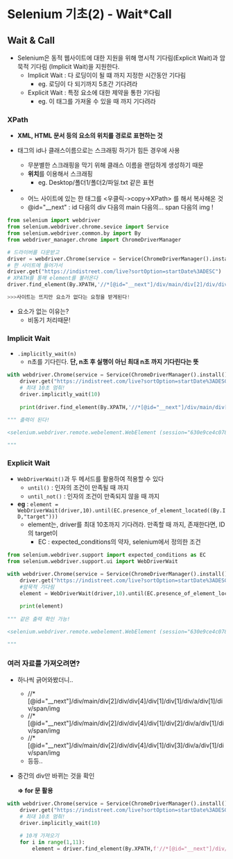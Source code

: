 # Selenium 기초(2) - Wait*Call



## Wait & Call

- Selenium은 동적 웹사이트에 대한 지원을 위해 명시적 기다림(Explicit Wait)과 암묵적 기다림 (Implicit Wait)을 지원한다.
  - Implicit Wait : 다 로딩이이 될 떄 까지 지정한 시간동안 기다림
    - eg. 로딩이 다 되기까지 5초간 기다려라
  - Explicit Wait : 특정 요소에 대한 제약을 통한 기다림
    - eg. 이 태그를 가져올 수 있을 때 까지 기다려라



### XPath

- **XML, HTML 문서 등의 요소의 위치를 경로로 표현하는 것**

- 태그의 id나 클래스이름으로는 스크래핑 하기가 힘든 경우에 사용

  - 무분별한 스크래핑을 막기 위해 클래스 이름을 랜덤하게 생성하기 때문
  - **위치**를 이용해서 스크래핑
    - eg. Desktop/폴더1/폴더2/파일.txt 같은 표현

- - 어느 사이트에 있는 한 태그를 <우클릭->copy->XPath> 를 해서 복사해온 것
  - @id="__next" : id 다음의 div 다음의 main 다음의... span 다음의 img !

  

 ```python
 from selenium import webdriver
 from selenium.webdriver.chrome.sevice import Service
 from selenium.webdriver.common.by import By
 from webdriver_manager.chrome import ChromeDriverManager

# 드라이버를 다운받고
driver = webdriver.Chrome(service = Service(ChromeDriverManager().install()))
# 한 사이트에 들어가서
driver.get("https://indistreet.com/live?sortOption=startDate%3ADESC")
# XPATH를 통해 element를 불러온다
driver.find_element(By.XPATH,'//*[@id="__next"]/div/main/div[2]/div/div[4]/div[1]/div[1]/div/a/div[1]/div/span/img')

>>>사이트는 뜨지만 요소가 없다는 요청을 받게된다!
 ```

- 요소가 없는 이유는?
  - 비동기 처리때문!



### Implicit Wait

- `.implicitly_wait(n)`
  - n초를 기다린다. **단, n초 후 실행이 아닌 최대 n초 까지 기다린다는 뜻**

```python
with webdriver.Chrome(service = Service(ChromeDriverManager().install())) as driver:
    driver.get("https://indistreet.com/live?sortOption=startDate%3ADESC")
    # 최대 10초 멈춰!
    driver.implicitly_wait(10)
    
    print(driver.find_element(By.XPATH,'//*[@id="__next"]/div/main/div[2]/div/div[4]/div[1]/div[1]/div/a/div[1]/div/span/img'))
    
""" 출력이 된다!

<selenium.webdriver.remote.webelement.WebElement (session="630e9ce4c0789c20aee301af41c309ca", element="ea4cc778-f282-4f61-8b6f-20db7b0ce446")>

"""
```



### Explicit Wait

- `WebDriverWait()`과 두 메서드를 활용하여 적용할 수 있다
  - `until()` : 인자의 조건이 만족될 때 까지
  - `until_not()` : 인자의 조건이 만족되지 않을 때 까지
- **eg** :  `element = WebDriverWait(driver,10).until(EC.presence_of_element_located((By.ID,"target")))`
  - element는, driver를 최대 10초까지 기다려라. 만족할 때 까지, 존재한다면, ID의 target이
    - EC : expected_conditions의 약자, selenium에서 정의한 조건

```python
from selenium.webdriver.support import expected_conditions as EC
from selenium.webdriver.support.ui import WebDriverWait

with webdriver.Chrome(service = Service(ChromeDriverManager().install())) as driver:
    driver.get("https://indistreet.com/live?sortOption=startDate%3ADESC")
    #암묵적 기다림
    element = WebDriverWait(driver,10).until(EC.presence_of_element_located((By.XPATH,'//*[@id="__next"]/div/main/div[2]/div/div[4]/div[1]/div[1]/div/a/div[1]/div/span/img')))
    
    print(element)
    
""" 같은 출력 확인 가능!

<selenium.webdriver.remote.webelement.WebElement (session="630e9ce4c0789c20aee301af41c309ca", element="ea4cc778-f282-4f61-8b6f-20db7b0ce446")>

"""
```





### 여러 자료를 가져오려면?

- 하나씩 긁어와봤더니..

  - //*[@id="__next"]/div/main/div[2]/div/div[4]/div[1]/div[1]/div/a/div[1]/div/span/img
  - //*[@id="__next"]/div/main/div[2]/div/div[4]/div[1]/div[2]/div/a/div[1]/div/span/img
  - //*[@id="__next"]/div/main/div[2]/div/div[4]/div[1]/div[3]/div/a/div[1]/div/span/img
  - 등등..

- 중간의 div만 바뀌는 것을 확인

  **=> for 문 활용**

```python
with webdriver.Chrome(service = Service(ChromeDriverManager().install())) as driver:
    driver.get("https://indistreet.com/live?sortOption=startDate%3ADESC")
    # 최대 10초 멈춰!
    driver.implicitly_wait(10)
    
    # 10개 가져오기
    for i in range(1,11):
        element = driver.find_element(By.XPATH,f'//*[@id="__next"]/div/main/div[2]/div/div[4]/div[1]/div[{i}]/div/a/div[1]/div/span/img')
        
```

